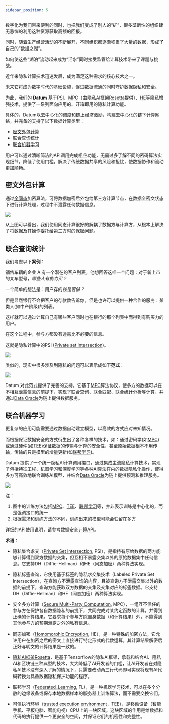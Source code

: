 ```yaml
---
sidebar_position: 5
---
```


数字化为我们带来便利的同时，也把我们变成了别人的“矿”，很多垄断性的组织肆无忌惮的利用这种资源获取高额的回报。

同时，随着生产经营活动的不断展开，不同组织都逐渐积累了大量的数据，形成了自己的“数据之湖”。

如何使这些“湖泊”流动起来成为“活水”同时接受监管给计算技术带来了课题与挑战。

近年来隐私计算技术迅速发展，成为满足这种需求的核心技术之一。

未来它将成为数字时代的基础设施，促进数据流通的同时守护数据隐私和安全。



为此，我们的 **Datum** 基于[PSI](#ref_psi)、[MPC](#ref_mpc)（由隐私AI框架[Rosetta](#ref_rosetta)提供）、[HE](#ref_he)等隐私增强技术，提供了一系列面向应用的、开箱即用的隐私计算功能。

具体的，Datum以去中心化的调度和链上经济激励，构建去中心化的链下计算网络，并完备的支持了以下数据计算类型：

* [密文外包计算](#head1)
* [联合查询统计](#head2)
* [联合机器学习](#head3)

用户可以通过清晰简洁的API调用完成相应功能，无需过多了解不同的密码算法实现细节，降低了使用门槛，解决了传统数据共享的风险和担忧，使数据协作和流动更加顺畅。





## <a name="head1"></a> 密文外包计算

通过[全同态](#ref_he)加密算法，可将数据加密后外包给第三方计算节点，在数据全密文状态下进行计算处理，过程中不泄露任何数据信息。



![][delegate_computing]



从上图可以看出，我们使用同态计算很好的解耦了数据方与计算方，从根本上解决了将数据及其操作委托给第三方时的保密问题。





## <a name="head2"></a> 联合查询统计

我们考虑以下**案例**：

销售车辆的企业 A 有一个潜在的客户列表，他想回答这样一个问题：对于新上市的某车型号，*哪些人有能力买？*

一个简单的想法是：用户存的*钱是否够？*

但是显然银行不会把客户的存款数告诉你，但是也许可以提供一种合作的服务：某类人(如中产阶级)的列表。

这样就可以通过计算自己有哪些客户同时也在银行的那个列表中而得到有购买力的用户。

在这个过程中，参与方都没有透露比不必要的信息。

这就是隐私计算中的PSI ([Private set intersection](#ref_psi))。



![][psi_eg]



类似的，现实中很多涉及到隐私的问题可以表示成如下**范式**：


![][priv_op_paradigm]



Datum 对此范式提供了完善的支持。它基于[MPC](#ref_mpc)算法协议，使多方的数据可以在不相互泄露信息的前提下，实现了联合查询、联合匹配、联合统计分析等计算，并通过[Data Oracle][data_oracle]为链上提供数据服务。 





## <a name="head3"></a> 联合机器学习

更复杂的应用可能需要通过数据自动建立模型，以高效的方式应对未知情况。

而根据保证数据安全的方式衍生出了各种各样的技术，如：通过密码学(如[MPC](#ref_mpc))或通过硬件(如[TEE](#ref_tee))保证数据的传输与计算的安全性，甚至原始数据根本不用传输，传输的只是模型的增量更新(如[联邦学习](#ref_fl))。

Datum 提供了一个统一隐私AI计算调用接口，通过集成主流隐私计算技术，实现了包括特征工程、机器学习和深度学习等各种AI算法在内的数据隐私化操作，使得多方可高效地联合训练AI模型，并结合[Data Oracle](./数据预言机.md)为链上提供预测和推理服务。



![][joint_ai]



注：

1. 图中的训练方法包括[MPC](#ref_mpc)、[TEE](#ref_tee)、[联邦学习](#ref_fl)等，并非表示训练是中心化的，而是强调接口的统一
2. 根据需求和训练方法的不同，训练出来的模型可能会驻留在多方



详细的API使用说明，请参考[数据安全计算API][priv_comp_api]。





**术语**：

+ <a name="ref_psi"></a> 隐私集合求交（[Private Set Intersection](https://en.wikipedia.org/wiki/Private_set_intersection), PSI），是指持有原始数据的两方能够计算得到双方数据的交集，但互相不暴露交集以外的原始数据集中任何信息。它支持DH（Diffie-Hellman）和HE（同态加密）两种算法实现。

+ 隐私标签查询，它使用基于标签的隐私求交集技术（Labeled Private Set Intersection），在查询方不泄露查询的内容，且被查询方不泄露交集以外的数据的前提下，查询方能获取双方数据的交集及交集对应的标签数据。它支持DH（Diffie-Hellman）和HE（同态加密）两种算法实现。

+ <a name="ref_mpc"></a>安全多方计算（[Secure Multi-Party Computation](https://en.wikipedia.org/wiki/Secure_multi-party_computation),  MPC），一组互不信任的参与方在保护各自数据隐私的前提下，共同完成对某约定函数的计算，并得到正确的计算结果。它要求每个参与方除自身数据（和计算结果）外，不能得到其他参与方的预期泄露之外的私有信息。

+ <a name="ref_he"></a>同态加密（[Homomorphic Encryption](https://en.wikipedia.org/wiki/Homomorphic_encryption),  HE），是一种特殊的加密方法，它允许用户在加密之后的密文上直接进行特定形式的代数运算，其计算结果解密后正好与明文的计算结果是一致的。

+ <a name="ref_rosetta"></a>[隐私AI框架Rosetta](../参考/隐私AI框架Rosetta.md)，是基于Tensorflow的隐私AI框架，承载和结合AI、隐私AI和区块链三种典型的技术，大大降低了AI开发者的门槛，让AI开发者在对隐私AI技术没有深入了解的情况下，只需要改动两三行代码即可实现将现有AI代码转换为具备数据隐私保护功能的程序。

+ <a name="ref_fl"></a>联邦学习（[Federated_Learning](https://en.wikipedia.org/wiki/Federated_learning), FL)，是一种机器学习技术，可以在多个分散的边缘设备或保存本地数据样本的服务器上训练算法，而不需要交换它们。

+ <a name="ref_tee"></a>可信执行环境（[trusted execution environment](https://en.wikipedia.org/wiki/Trusted_execution_environment)，TEE），是移动设备（智能手机、平板电脑、智能电视）CPU上的一块区域。这块区域的作用是给数据和代码的执行提供一个更安全的空间，并保证它们的机密性和完整性。

  

  

[priv_op_paradigm]: ../img/priv_op_paradigm.png
[delegate_computing]: ../img/delegate_computing.png
[psi_eg]: ../img/psi_eg.png
[joint_ai]: ../img/joint_ai.png
[data_oracle]: ../API说明/数据预言机.md
[priv_comp_api]: ../API说明/数据安全计算.md

